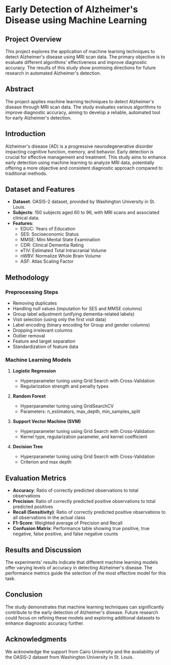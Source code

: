 # Early Detection of Alzheimer's Disease using Machine Learning

## Project Overview

This project explores the application of machine learning techniques to detect Alzheimer's disease using MRI scan data. The primary objective is to evaluate different algorithms' effectiveness and improve diagnostic accuracy. The results of this study show promising directions for future research in automated Alzheimer's detection.

## Abstract

The project applies machine learning techniques to detect Alzheimer's disease through MRI scan data. The study evaluates various algorithms to improve diagnostic accuracy, aiming to develop a reliable, automated tool for early Alzheimer's detection.

## Introduction

Alzheimer's disease (AD) is a progressive neurodegenerative disorder impacting cognitive function, memory, and behavior. Early detection is crucial for effective management and treatment. This study aims to enhance early detection using machine learning to analyze MRI data, potentially offering a more objective and consistent diagnostic approach compared to traditional methods.

## Dataset and Features

- **Dataset**: OASIS-2 dataset, provided by Washington University in St. Louis.
- **Subjects**: 150 subjects aged 60 to 96, with MRI scans and associated clinical data.
- **Features**:
  - EDUC: Years of Education
  - SES: Socioeconomic Status
  - MMSE: Mini Mental State Examination
  - CDR: Clinical Dementia Rating
  - eTIV: Estimated Total Intracranial Volume
  - nWBV: Normalize Whole Brain Volume
  - ASF: Atlas Scaling Factor

## Methodology

### Preprocessing Steps

- Removing duplicates
- Handling null values (imputation for SES and MMSE columns)
- Group label adjustment (unifying dementia-related labels)
- Visit selection (using only the first visit data)
- Label encoding (binary encoding for Group and gender columns)
- Dropping irrelevant columns
- Outlier removal
- Feature and target separation
- Standardization of feature data

### Machine Learning Models

1. **Logistic Regression**
   - Hyperparameter tuning using Grid Search with Cross-Validation
   - Regularization strength and penalty types

2. **Random Forest**
   - Hyperparameter tuning using GridSearchCV
   - Parameters: n_estimators, max_depth, min_samples_split

3. **Support Vector Machine (SVM)**
   - Hyperparameter tuning using Grid Search with Cross-Validation
   - Kernel type, regularization parameter, and kernel coefficient

4. **Decision Tree**
   - Hyperparameter tuning using Grid Search with Cross-Validation
   - Criterion and max depth

## Evaluation Metrics

- **Accuracy**: Ratio of correctly predicted observations to total observations
- **Precision**: Ratio of correctly predicted positive observations to total predicted positives
- **Recall (Sensitivity)**: Ratio of correctly predicted positive observations to all observations in the actual class
- **F1-Score**: Weighted average of Precision and Recall
- **Confusion Matrix**: Performance table showing true positive, true negative, false positive, and false negative counts

## Results and Discussion

The experiments' results indicate that different machine learning models offer varying levels of accuracy in detecting Alzheimer's disease. The performance metrics guide the selection of the most effective model for this task.

## Conclusion

The study demonstrates that machine learning techniques can significantly contribute to the early detection of Alzheimer's disease. Future research could focus on refining these models and exploring additional datasets to enhance diagnostic accuracy further.

## Acknowledgments

We acknowledge the support from Cairo University and the availability of the OASIS-2 dataset from Washington University in St. Louis.

